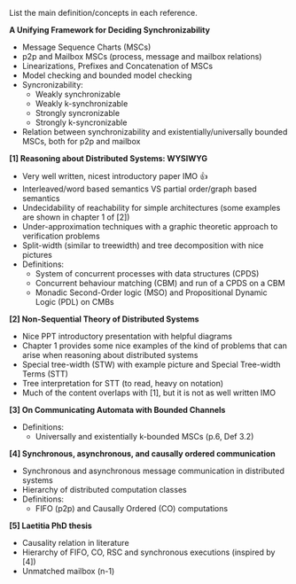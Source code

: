 List the main definition/concepts in each reference.

**A Unifying Framework for Deciding Synchronizability**
- Message Sequence Charts (MSCs)
- p2p and Mailbox MSCs (process, message and mailbox relations)
- Linearizations, Prefixes and Concatenation of MSCs
- Model checking and bounded model checking
- Syncronizability:
  - Weakly synchronizable
  - Weakly k-synchronizable
  - Strongly syncronizable
  - Strongly k-syncronizable
- Relation between synchronizability and existentially/universally bounded MSCs, both for p2p and mailbox

**[1] Reasoning about Distributed Systems: WYSIWYG**
- Very well written, nicest introductory paper IMO :thumbsup:
- Interleaved/word based semantics VS partial order/graph based semantics
- Undecidability of reachability for simple architectures (some examples are shown in chapter 1 of [2])
- Under-approximation techniques with a graphic theoretic approach to verification problems
- Split-width (similar to treewidth) and tree decomposition with nice pictures
- Definitions:
  - System of concurrent processes with data structures (CPDS)
  - Concurrent behaviour matching (CBM) and run of a CPDS on a CBM
  - Monadic Second-Order logic (MSO) and Propositional Dynamic Logic (PDL) on CMBs

**[2] Non-Sequential Theory of Distributed Systems**
- Nice PPT introductory presentation with helpful diagrams
- Chapter 1 provides some nice examples of the kind of problems that can arise when reasoning about distributed systems
- Special tree-width (STW) with example picture and Special Tree-width Terms (STT)
- Tree interpretation for STT (to read, heavy on notation) 
- Much of the content overlaps with [1], but it is not as well written IMO

**[3] On Communicating Automata with Bounded Channels**
- Definitions:
  - Universally and existentially k-bounded MSCs (p.6, Def 3.2)

**[4] Synchronous, asynchronous, and causally ordered communication**
- Synchronous and asynchronous message communication in distributed systems
- Hierarchy of distributed computation classes
- Definitions:
  - FIFO (p2p) and Causally Ordered (CO) computations

**[5] Laetitia PhD thesis**
- Causality relation in literature
- Hierarchy of FIFO, CO, RSC and synchronous executions (inspired by [4])
- Unmatched mailbox (n-1)